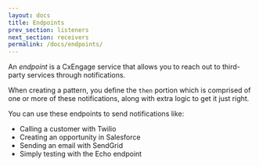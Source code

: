 ```yaml
---
layout: docs
title: Endpoints
prev_section: listeners
next_section: receivers
permalink: /docs/endpoints/
---
```


An *endpoint* is a CxEngage service that allows you to reach out to third-party
services through notifications.

When creating a pattern, you define the `then` portion which is comprised of one
or more of these notifications, along with extra logic to get it just right.

You can use these endpoints to send notifications like:

* Calling a customer with Twilio
* Creating an opportunity in Salesforce
* Sending an email with SendGrid
* Simply testing with the Echo endpoint
